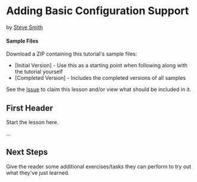 # Adding Basic Configuration Support
by [Steve Smith](http://deviq.com/me/steve-smith)

#### Sample Files
Download a ZIP containing this tutorial's sample files:
- [Initial Version] - Use this as a starting point when following along with the tutorial yourself
- [Completed Version] - Includes the completed versions of all samples

See the [Issue](https://github.com/dotnet/training-tutorials/issues/51) to claim this lesson and/or view what should be included in it.

## First Header

Start the lesson here.

...


## Next Steps

Give the reader some additional exercises/tasks they can perform to try out what they've just learned.